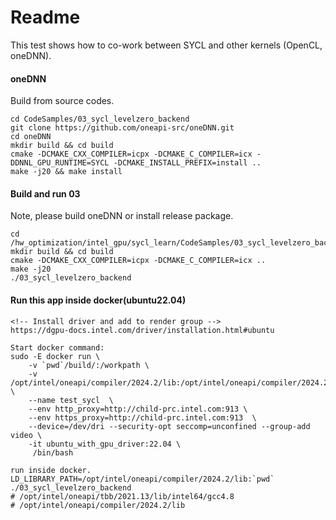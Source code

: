 # Readme
This test shows how to co-work between SYCL and other kernels (OpenCL, oneDNN).

#### oneDNN

Build from source codes.

    cd CodeSamples/03_sycl_levelzero_backend
    git clone https://github.com/oneapi-src/oneDNN.git
    cd oneDNN
    mkdir build && cd build
    cmake -DCMAKE_CXX_COMPILER=icpx -DCMAKE_C_COMPILER=icx -DDNNL_GPU_RUNTIME=SYCL -DCMAKE_INSTALL_PREFIX=install ..
    make -j20 && make install

#### Build and run 03

Note, please build oneDNN or install release package.

    cd /hw_optimization/intel_gpu/sycl_learn/CodeSamples/03_sycl_levelzero_backend/
    mkdir build && cd build
    cmake -DCMAKE_CXX_COMPILER=icpx -DCMAKE_C_COMPILER=icx ..
    make -j20
    ./03_sycl_levelzero_backend

#### Run this app inside docker(ubuntu22.04)

    <!-- Install driver and add to render group -->
    https://dgpu-docs.intel.com/driver/installation.html#ubuntu

    Start docker command:
    sudo -E docker run \
        -v `pwd`/build/:/workpath \
        -v /opt/intel/oneapi/compiler/2024.2/lib:/opt/intel/oneapi/compiler/2024.2/lib \
        --name test_sycl  \
        --env http_proxy=http://child-prc.intel.com:913 \
        --env https_proxy=http://child-prc.intel.com:913  \
        --device=/dev/dri --security-opt seccomp=unconfined --group-add video \
        -it ubuntu_with_gpu_driver:22.04 \
         /bin/bash

    run inside docker.
    LD_LIBRARY_PATH=/opt/intel/oneapi/compiler/2024.2/lib:`pwd` ./03_sycl_levelzero_backend
    # /opt/intel/oneapi/tbb/2021.13/lib/intel64/gcc4.8
    # /opt/intel/oneapi/compiler/2024.2/lib
